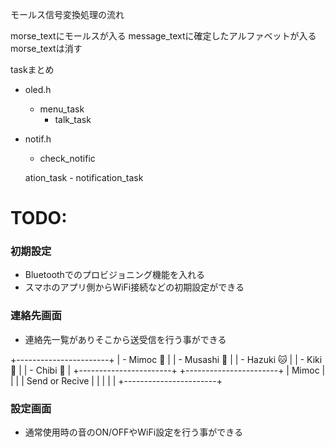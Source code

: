 モールス信号変換処理の流れ

morse_textにモールスが入る
message_textに確定したアルファベットが入る
morse_textは消す

taskまとめ

- oled.h
	- menu_task
		- talk_task
- notif.h
	- check_notific

	ation_task
		- notification_task

	
# TODO:

### 初期設定

- Bluetoothでのプロビジョニング機能を入れる
- スマホのアプリ側からWiFi接続などの初期設定ができる

### 連絡先画面

- 連絡先一覧がありそこから送受信を行う事ができる

+-----------------------+
|  - Mimoc         🐆   |
|  - Musashi       🐓   |
|  - Hazuki        🐱   |
|  - Kiki          🐸   |
|  - Chibi         🦊   |
+-----------------------+
+-----------------------+
|         Mimoc         |
|                       |
|     Send or Recive    |
|                       |
|                       |
+-----------------------+

### 設定画面

- 通常使用時の音のON/OFFやWiFi設定を行う事ができる
